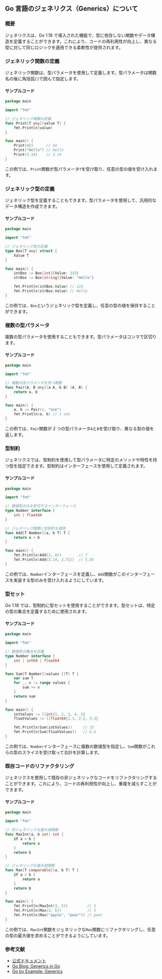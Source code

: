 ## Go 言語のジェネリクス（Generics）について

### 概要

ジェネリクスは、Go 1.18 で導入された機能で、型に依存しない関数やデータ構造を定義することができます。これにより、コードの再利用性が向上し、異なる型に対して同じロジックを適用できる柔軟性が提供されます。

### ジェネリック関数の定義

ジェネリック関数は、型パラメータを使用して定義します。型パラメータは関数名の後に角括弧`[]`で囲んで指定します。

#### サンプルコード

```go
package main

import "fmt"

// ジェネリック関数の定義
func Print[T any](value T) {
    fmt.Println(value)
}

func main() {
    Print(42)      // 42
    Print("Hello") // Hello
    Print(3.14)    // 3.14
}
```

この例では、`Print`関数が型パラメータ`T`を受け取り、任意の型の値を受け入れます。

### ジェネリック型の定義

ジェネリック型を定義することもできます。型パラメータを使用して、汎用的なデータ構造を作成できます。

#### サンプルコード

```go
package main

import "fmt"

// ジェネリック型の定義
type Box[T any] struct {
    Value T
}

func main() {
    intBox := Box[int]{Value: 123}
    strBox := Box[string]{Value: "Hello"}

    fmt.Println(intBox.Value) // 123
    fmt.Println(strBox.Value) // Hello
}
```

この例では、`Box`というジェネリック型を定義し、任意の型の値を保持することができます。

### 複数の型パラメータ

複数の型パラメータを使用することもできます。型パラメータはコンマで区切ります。

#### サンプルコード

```go
package main

import "fmt"

// 複数の型パラメータを持つ関数
func Pair[A, B any](a A, b B) (A, B) {
    return a, b
}

func main() {
    a, b := Pair(1, "one")
    fmt.Println(a, b) // 1 one
}
```

この例では、`Pair`関数が 2 つの型パラメータ`A`と`B`を受け取り、異なる型の値を返します。

### 型制約

ジェネリクスでは、型制約を使用して型パラメータに特定のメソッドや特性を持つ型を指定できます。型制約はインターフェースを使用して定義されます。

#### サンプルコード

```go
package main

import "fmt"

// 数値型のみを許可するインターフェース
type Number interface {
    int | float64
}

// ジェネリック関数に型制約を適用
func Add[T Number](a, b T) T {
    return a + b
}

func main() {
    fmt.Println(Add(3, 4))        // 7
    fmt.Println(Add(3.14, 2.71))  // 5.85
}
```

この例では、`Number`インターフェースを定義し、`Add`関数がこのインターフェースを実装する型のみを受け入れるようにしています。

### 型セット

Go 1.18 では、型制約に型セットを使用することができます。型セットは、特定の型の集合を定義するために使用されます。

#### サンプルコード

```go
package main

import "fmt"

// 数値型の集合を定義
type Number interface {
    int | int64 | float64
}

func Sum[T Number](values []T) T {
    var sum T
    for _, v := range values {
        sum += v
    }
    return sum
}

func main() {
    intValues := []int{1, 2, 3, 4, 5}
    floatValues := []float64{1.1, 2.2, 3.3}

    fmt.Println(Sum(intValues))     // 15
    fmt.Println(Sum(floatValues))   // 6.6
}
```

この例では、`Number`インターフェースに複数の数値型を指定し、`Sum`関数がこれらの型のスライスを受け取って合計を計算します。

### 既存コードのリファクタリング

ジェネリクスを使用して既存の非ジェネリックなコードをリファクタリングすることができます。これにより、コードの再利用性が向上し、重複を減らすことができます。

#### サンプルコード

```go
package main

import "fmt"

// 非ジェネリックな最大値関数
func MaxInt(a, b int) int {
    if a > b {
        return a
    }
    return b
}

// ジェネリックな最大値関数
func Max[T comparable](a, b T) T {
    if a > b {
        return a
    }
    return b
}

func main() {
    fmt.Println(MaxInt(3, 5))         // 5
    fmt.Println(Max(3, 5))            // 5
    fmt.Println(Max("apple", "pear")) // pear
}
```

この例では、`MaxInt`関数をジェネリックな`Max`関数にリファクタリングし、任意の型の最大値を求めることができるようにしています。

### 参考文献

-   [公式ドキュメント](https://golang.org/doc/go1.18#generics)
-   [Go Blog: Generics in Go](https://blog.golang.org/generics-next-step)
-   [Go by Example: Generics](https://gobyexample.com/generics)
